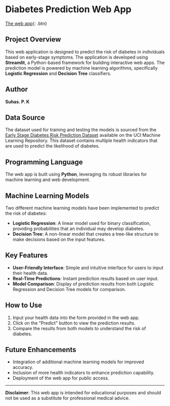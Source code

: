 # Diabetes Prediction Web App

[The web app](https://app-diabetes-ml-prediction.streamlit.app/){: .btn}

## Project Overview
This web application is designed to predict the risk of diabetes in individuals based on early-stage symptoms. The application is developed using **Streamlit**, a Python-based framework for building interactive web apps. The prediction model is powered by machine learning algorithms, specifically **Logistic Regression** and **Decision Tree** classifiers.

## Author
**Suhas. P. K**

## Data Source
The dataset used for training and testing the models is sourced from the [Early Stage Diabetes Risk Prediction Dataset](https://archive.ics.uci.edu/dataset/529/early+stage+diabetes+risk+prediction+dataset) available on the UCI Machine Learning Repository. This dataset contains multiple health indicators that are used to predict the likelihood of diabetes.

## Programming Language
The web app is built using **Python**, leveraging its robust libraries for machine learning and web development.

## Machine Learning Models
Two different machine learning models have been implemented to predict the risk of diabetes:
- **Logistic Regression**: A linear model used for binary classification, providing probabilities that an individual may develop diabetes.
- **Decision Tree**: A non-linear model that creates a tree-like structure to make decisions based on the input features.

## Key Features
- **User-Friendly Interface**: Simple and intuitive interface for users to input their health data.
- **Real-Time Predictions**: Instant prediction results based on user input.
- **Model Comparison**: Display of prediction results from both Logistic Regression and Decision Tree models for comparison.

## How to Use
1. Input your health data into the form provided in the web app.
2. Click on the "Predict" button to view the prediction results.
3. Compare the results from both models to understand the risk of diabetes.

## Future Enhancements
- Integration of additional machine learning models for improved accuracy.
- Inclusion of more health indicators to enhance prediction capability.
- Deployment of the web app for public access.

---

**Disclaimer**: This web app is intended for educational purposes and should not be used as a substitute for professional medical advice.

